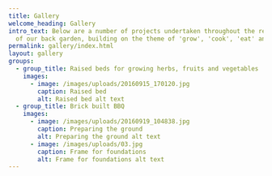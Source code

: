 ```yaml
---
title: Gallery
welcome_heading: Gallery
intro_text: B﻿elow are a number of projects undertaken throughout the redesign
  of our back garden, building on the theme of 'grow', 'cook', 'eat' and 'relax'
permalink: gallery/index.html
layout: gallery
groups:
  - group_title: Raised beds for growing herbs, fruits and vegetables
    images:
      - image: /images/uploads/20160915_170120.jpg
        caption: Raised bed
        alt: Raised bed alt text
  - group_title: Brick built BBQ
    images:
      - image: /images/uploads/20160919_104838.jpg
        caption: Preparing the ground
        alt: Preparing the ground alt text
      - image: /images/uploads/03.jpg
        caption: Frame for foundations
        alt: Frame for foundations alt text
---
```


